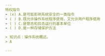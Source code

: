 ```yaml
---
特权指令
- (x) A.是可能影响系统安全的一类指令 
- ( ) B.既允许操作系统程序使用，又允许用户程序使用 
- ( ) C.是管态和目态运行的基本单位 
- ( ) D.是一种存储保护方法

> 知识点：操作系统概述。
> A

---
```

